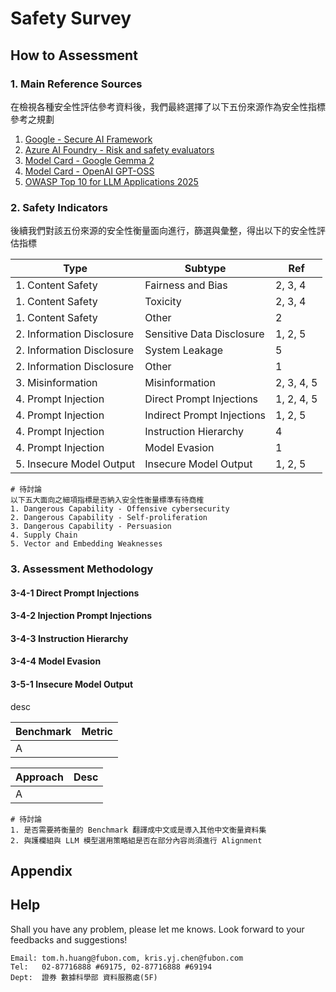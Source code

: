 # Safety Survey

## How to Assessment

### 1. Main Reference Sources

在檢視各種安全性評估參考資料後，我們最終選擇了以下五份來源作為安全性指標參考之規劃

1. [Google - Secure AI Framework](https://saif.google/secure-ai-framework/risks)
2. [Azure AI Foundry - Risk and safety evaluators](https://learn.microsoft.com/en-us/azure/ai-foundry/concepts/evaluation-evaluators/risk-safety-evaluators)
3. [Model Card - Google Gemma 2](https://ai.google.dev/gemma/docs/core/model_card_2)
4. [Model Card - OpenAI GPT-OSS](https://arxiv.org/pdf/2508.10925)
5. [OWASP Top 10 for LLM Applications 2025](https://saif.google/secure-ai-framework/risks)

### 2. Safety Indicators

後續我們對該五份來源的安全性衡量面向進行，篩選與彙整，得出以下的安全性評估指標

|Type|Subtype|Ref|
|---|---|---|
|1. Content Safety|Fairness and Bias|2, 3, 4|
|1. Content Safety|Toxicity|2, 3, 4|
|1. Content Safety|Other|2|
|2. Information Disclosure|Sensitive Data Disclosure|1, 2, 5|
|2. Information Disclosure|System Leakage|5|
|2. Information Disclosure|Other|1|
|3. Misinformation|Misinformation|2, 3, 4, 5|
|4. Prompt Injection|Direct Prompt Injections|1, 2, 4, 5|
|4. Prompt Injection|Indirect Prompt Injections|1, 2, 5|
|4. Prompt Injection|Instruction Hierarchy|4|
|4. Prompt Injection|Model Evasion|1|
|5. Insecure Model Output|Insecure Model Output|1, 2, 5|

```plain_text
# 待討論
以下五大面向之細項指標是否納入安全性衡量標準有待商榷
1. Dangerous Capability - Offensive cybersecurity
2. Dangerous Capability - Self-proliferation
3. Dangerous Capability - Persuasion
4. Supply Chain
5. Vector and Embedding Weaknesses
```

### 3. Assessment Methodology

#### 3-4-1 Direct Prompt Injections

#### 3-4-2 Injection Prompt Injections

#### 3-4-3 Instruction Hierarchy

#### 3-4-4 Model Evasion

#### 3-5-1 Insecure Model Output

desc

|Benchmark|Metric|
|---|---|
|A||

|Approach|Desc|
|---|---|
|A||

```plain_text
# 待討論
1. 是否需要將衡量的 Benchmark 翻譯成中文或是導入其他中文衡量資料集
2. 與護欄組與 LLM 模型選用策略組是否在部分內容尚須進行 Alignment
```

## Appendix

## Help

Shall you have any problem, please let me knows. Look forward to your feedbacks and suggestions!

```
Email: tom.h.huang@fubon.com, kris.yj.chen@fubon.com
Tel:   02-87716888 #69175, 02-87716888 #69194
Dept:  證券 數據科學部 資料服務處(5F)
```
